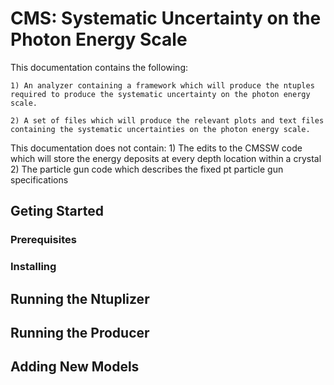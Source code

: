 # CMS: Systematic Uncertainty on the Photon Energy Scale

 This documentation contains the following:

    1) An analyzer containing a framework which will produce the ntuples required to produce the systematic uncertainty on the photon energy scale.

    2) A set of files which will produce the relevant plots and text files containing the systematic uncertainties on the photon energy scale.

 This documentation does not contain:
    1) The edits to the CMSSW code which will store the energy deposits at every depth location within a crystal
    2) The particle gun code which describes the fixed pt particle gun specifications

## Geting Started

### Prerequisites

### Installing

## Running the Ntuplizer

## Running the Producer

## Adding New Models
